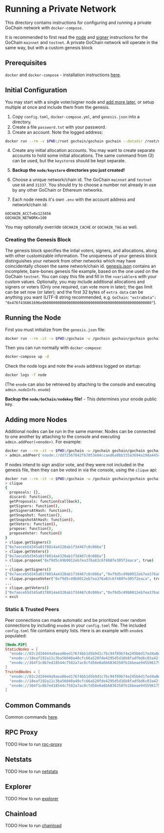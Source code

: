 # Running a Private Network

This directory contains instructions for configuring and running a private GoChain network with `docker-compose`.

It is recommended to first read the [node](../) and [signer](../../signers) instructions for the GoChain `mainnet` and `testnet`.
A private GoChain network will operate in the same way, but with a custom genesis block

## Prerequisites

`docker` and `docker-compose` - installation instructions [here](../README.md). 

## Initial Configuration

You may start with a single voter/signer node and [add more later](adding-more-nodes), or setup multiple at once and include them from the genesis.

1. Copy `config.toml`, `docker-compose.yml`, and `genesis.json` into a directory.
2. Create a file `password.txt` with your password.
3. Create an account. Note the logged address:

```sh
docker run --rm -v $PWD:/root gochain/gochain gochain --datadir /root/node --password /root/password.txt account new
```

4. Create any initial allocation accounts. You may want to create separate accounts to hold some initial allocations.
The same command from (3) can be used, but the `keystore`s should be kept separate.    

5. **Backup the `node/keystore` directories you just created!**

6. Choose a unique network/chain id. The GoChain `mainnet` and `testnet` use `60` and `31337`. You should try to choose
a number not already in use by any other GoChain or Ethereum networks.

7. Each node needs it's own `.env` with the account address and network/chain id:

```
GOCHAIN_ACCT=0x123456
GOCHAIN_NETWORK=100
```
You may optionally override `GOCHAIN_CACHE` or `GOCHAIN_TAG` as well.

### Creating the Genesis Block

The genesis block specifies the intial voters, signers, and allocations, along with other customizable information.
The uniqueness of your genesis block distinguishes your network from other networks which may have coincidentally chosen the same network/chain id.
[genesis.json](genesis.json) contains an incomplete, bare-bones genesis file example, based on the one used on the GoChain `testnet`.
You can copy this file and fill in the `<variable>`s with your custom values. Optionally, you may include additional allocations and signers or 
voters (Only one required, can vote more in later); the gas limit can be set now (or later); and the first 32 bytes of `extra data` can be anything you want 
(UTF-8 string recommended, e.g. `GoChain`: `"extraData": "0x476f436861696e00000000000000000000000000000000000000000000000000"`). 

## Running the Node

First you must initialize from the `genesis.json` file:
```sh
docker run --rm -it -v $PWD:/gochain -w /gochain gochain/gochain gochain --datadir /gochain/node init genesis.json
```
Then you can run normally with `docker-compose`:
```sh
docker-compose up -d
```

Check the node logs and note the `enode` address logged on startup: 
```sh
docker logs -f node
```
(The `enode` can also be retrieved by attaching to the console and executing `admin.nodeInfo.enode`)

**Backup the `node/GoChain/nodekey` file!** - This determines your enode public key.

## Adding more Nodes

Additional nodes can be run in the same manner. Nodes can be connected to one another by attaching to the console and executing
`admin.addPeer(<enode>)`. For example: 
```sh
docker run --rm -it -v $PWD:/gochain -w /gochain gochain/gochain gochain --datadir /gochain/node attach
> admin.addPeer('enode://dd72567042f67053e04ccaed6a0bb335a3694a19da44547bce9040e76c2adfcdf6c729181c3700d7de927bf1444d25c91359e3536eeb5a945b00d2efb5739c9a@159.65.169.181:30303')
```
If nodes intend to sign and/or vote, and they were not included in the genesis file, then they can be voted in via the console, using the `clique` api:
```sh
docker run --rm -it -v $PWD:/gochain -w /gochain gochain/gochain gochain --datadir /gochain/node attach
> clique
{
  proposals: {},
  discard: function(),
  getProposals: function(callback),
  getSigners: function(),
  getSignersAtHash: function(),
  getSnapshot: function(),
  getSnapshotAtHash: function(),
  getVoters: function(),
  propose: function(),
  proposeVoter: function()
}
> clique.getSigners()
["0x7aeceb5d345a01f8014a4320ab1f3d467c0c086a"]
> clique.getVoters()
["0x7aeceb5d345a01f8014a4320ab1f3d467c0c086a"]
> clique.propose("0xf9d5c49b0012eb7ea376a83c6f488fe305f2eaca", true)
...
> clique.getSigners()
["0x7aeceb5d345a01f8014a4320ab1f3d467c0c086a","0xf9d5c49b0012eb7ea376a83c6f488fe305f2eaca"]
> clique.proposeVoter("0xf9d5c49b0012eb7ea376a83c6f488fe305f2eaca", true)
...
> clique.getVoters()
["0x7aeceb5d345a01f8014a4320ab1f3d467c0c086a","0xf9d5c49b0012eb7ea376a83c6f488fe305f2eaca"]
> exit
```

### Static & Trusted Peers

Peer connections can made automatic and be prioritized over random connections by including `enode`s in your `config.toml` file.
The included `config.toml` file contains empty lists. Here is an example with `enode`s populated:

```toml
[Node.P2P]
StaticNodes = [
  "enode://02c2d10444a9aea86ed17674bb1d5b9d1c7bc94f89b74e245b6d17ed4a8eb5238b799df1371430be5fa0cdde48370501f52984f63c1be3cbae7521ea4bd09da4@138.68.1.11:30303",
  "enode://18eaf192a11c3ba56048a40cfc66a520fde4295d5d16b8fadfbd6c03a42ffe26e05f79a2630b2f0a6997ffe0c9d0ef5606e8e31de4d8f75125e8d6c858d53e56@138.68.48.206:30303",
  "enode://364f1c8b7ed18544c7582a7ac0cfd58e0a6b6836358fb1bbeae94559617579a0202e472808906bd5b710d2ce7efe0f24cd5524a8663526a8b3b83a5f22f8a77d@138.197.196.226:30303",
]
TrustedNodes = [
  "enode://02c2d10444a9aea86ed17674bb1d5b9d1c7bc94f89b74e245b6d17ed4a8eb5238b799df1371430be5fa0cdde48370501f52984f63c1be3cbae7521ea4bd09da4@138.68.1.11:30303",
  "enode://18eaf192a11c3ba56048a40cfc66a520fde4295d5d16b8fadfbd6c03a42ffe26e05f79a2630b2f0a6997ffe0c9d0ef5606e8e31de4d8f75125e8d6c858d53e56@138.68.48.206:30303",
  "enode://364f1c8b7ed18544c7582a7ac0cfd58e0a6b6836358fb1bbeae94559617579a0202e472808906bd5b710d2ce7efe0f24cd5524a8663526a8b3b83a5f22f8a77d@138.197.196.226:30303",
]
```

## Common Commands

Common commands [here](../README.md#common-commands).

## RPC Proxy

TODO How to run [rpc-proxy](https://github.com/gochain-io/rpc-proxy)

## Netstats

TODO How to run [netstats](https://github.com/gochain-io/netstats)

## Explorer

TODO How to run [explorer](https://github.com/gochain-io/explorer)

## Chainload

TODO How to run [chainload](https://github.com/gochain-io/chainload)
